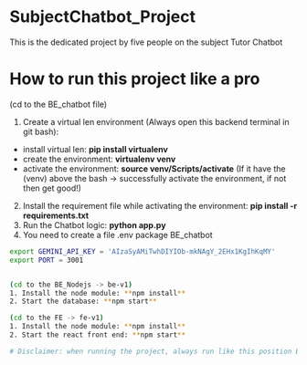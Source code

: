 # SubjectChatbot_Project
This is the dedicated project by five people on the subject Tutor Chatbot

# How to run this project like a pro
(cd to the BE_chatbot file)
1. Create a virtual len environment (Always open this backend terminal in git bash):
 + install virtual len: **pip install virtualenv**
 + create the environment: **virtualenv venv**
 + activate the environment: **source venv/Scripts/activate** (If it have the (venv) above the bash -> successfully activate the environment, if not then get good!)
2. Install the requirement file while activating the environment: **pip install -r requirements.txt**
3. Run the Chatbot logic: **python app.py**
4. You need to create a file .env package BE_chatbot 
```bash
export GEMINI_API_KEY = 'AIzaSyAMiTwhDIYIOb-mkNAgY_2EHx1KgIhKqMY'
export PORT = 3001


(cd to the BE_Nodejs -> be-v1)
1. Install the node module: **npm install**
2. Start the database: **npm start**

(cd to the FE -> fe-v1)
1. Install the node module: **npm install**
2. Start the react front end: **npm start**

# Disclaimer: when running the project, always run like this position BE_chatbot -> be-v1 -> fe-v1
